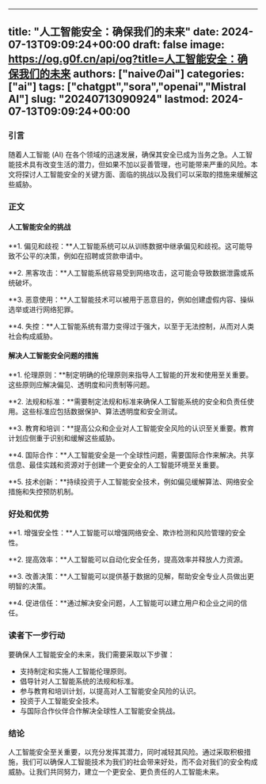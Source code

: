 
---
title: "人工智能安全：确保我们的未来"
date: 2024-07-13T09:09:24+00:00
draft: false
image: https://og.g0f.cn/api/og?title=人工智能安全：确保我们的未来
authors: ["naiveのai"]
categories: ["ai"]
tags: ["chatgpt","sora","openai","Mistral AI"]
slug: "20240713090924"
lastmod: 2024-07-13T09:09:24+00:00
---
### 引言

随着人工智能 (AI) 在各个领域的迅速发展，确保其安全已成为当务之急。人工智能技术具有改变生活的潜力，但如果不加以妥善管理，也可能带来严重的风险。本文将探讨人工智能安全的关键方面、面临的挑战以及我们可以采取的措施来缓解这些威胁。

### 正文

#### 人工智能安全的挑战

**1. 偏见和歧视：**人工智能系统可以从训练数据中继承偏见和歧视。这可能导致不公平的决策，例如在招聘或贷款申请中。

**2. 黑客攻击：**人工智能系统容易受到网络攻击，这可能会导致数据泄露或系统破坏。

**3. 恶意使用：**人工智能技术可以被用于恶意目的，例如创建虚假内容、操纵选举或进行网络犯罪。

**4. 失控：**人工智能系统有潜力变得过于强大，以至于无法控制，从而对人类社会构成威胁。

#### 解决人工智能安全问题的措施

**1. 伦理原则：**制定明确的伦理原则来指导人工智能的开发和使用至关重要。这些原则应解决偏见、透明度和问责制等问题。

**2. 法规和标准：**需要制定法规和标准来确保人工智能系统的安全和负责任使用。这些标准应包括数据保护、算法透明度和安全测试。

**3. 教育和培训：**提高公众和企业对人工智能安全风险的认识至关重要。教育计划应侧重于识别和缓解这些威胁。

**4. 国际合作：**人工智能安全是一个全球性问题，需要国际合作来解决。共享信息、最佳实践和资源对于创建一个更安全的人工智能环境至关重要。

**5. 技术创新：**持续投资于人工智能安全技术，例如偏见缓解算法、网络安全措施和失控预防机制。

### 好处和优势

**1. 增强安全性：**人工智能可以增强网络安全、欺诈检测和风险管理的安全性。

**2. 提高效率：**人工智能可以自动化安全任务，提高效率并释放人力资源。

**3. 改善决策：**人工智能可以提供基于数据的见解，帮助安全专业人员做出更明智的决策。

**4. 促进信任：**通过解决安全问题，人工智能可以建立用户和企业之间的信任。

### 读者下一步行动

要确保人工智能安全的未来，我们需要采取以下步骤：

* 支持制定和实施人工智能伦理原则。
* 倡导针对人工智能系统的法规和标准。
* 参与教育和培训计划，以提高对人工智能安全风险的认识。
* 投资于人工智能安全技术。
* 与国际合作伙伴合作解决全球性人工智能安全挑战。

### 结论

人工智能安全至关重要，以充分发挥其潜力，同时减轻其风险。通过采取积极措施，我们可以确保人工智能技术为我们的社会带来好处，而不会对我们的安全构成威胁。让我们共同努力，建立一个更安全、更负责任的人工智能未来。